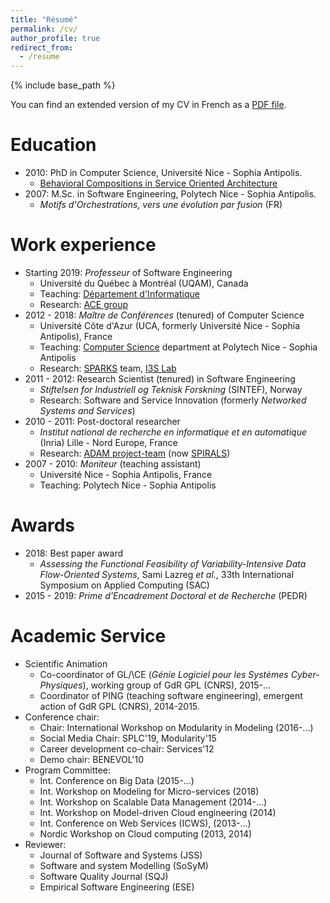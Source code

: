 ```yaml
---
title: "Résumé"
permalink: /cv/
author_profile: true
redirect_from:
  - /resume
---
```


{% include base_path %}

You can find an extended version of my CV in French as a [PDF file](../files/CV.pdf).

# Education

* 2010: PhD in Computer Science, Université Nice - Sophia Antipolis.
  * [Behavioral Compositions in Service Oriented Architecture](https://tel.archives-ouvertes.fr/tel-00531024)
* 2007: M.Sc. in Software Engineering, Polytech Nice - Sophia Antipolis.
  * _Motifs d'Orchestrations, vers une évolution par fusion_ (FR)


Work experience
======
* Starting 2019: _Professeur_ of Software Engineering
  * Université du Québec à Montréal (UQAM), Canada
  * Teaching: [Département d'Informatique](https://info.uqam.ca/)
  * Research: [ACE group](http://ace-design.github.io/)
* 2012 - 2018: _Maître de Conférences_ (tenured) of Computer Science
  * Université Côte d'Azur (UCA, formerly Université Nice - Sophia Antipolis), France
  * Teaching: [Computer Science]() department at Polytech Nice - Sophia Antipolis
  * Research: [SPARKS](https://sparks.i3s.unice.fr/) team, [I3S Lab](http://www.i3s.unice.fr/en)
* 2011 - 2012: Research Scientist (tenured) in Software Engineering
  * _Stiftelsen for Industriell og Teknisk Forskning_ (SINTEF), Norway
  * Research: Software and Service Innovation (formerly _Networked Systems and Services_)
* 2010 - 2011: Post-doctoral researcher
  * _Institut national de recherche en informatique et en automatique_ (Inria) Lille - Nord Europe, France
  * Research: [ADAM project-team](https://www.inria.fr/en/teams/adam) (now [SPIRALS](https://www.inria.fr/en/teams/spirals))
* 2007 - 2010: _Moniteur_ (teaching assistant)
  * Université Nice - Sophia Antipolis, France
  * Teaching: Polytech Nice - Sophia Antipolis

Awards
=====

* 2018: Best paper award
  * _Assessing the Functional Feasibility of Variability-Intensive Data Flow-Oriented Systems_, Sami Lazreg _et al._, 33th International Symposium on Applied Computing (SAC)
* 2015 - 2019: _Prime d'Encadrement Doctoral et de Recherche_ (PEDR)

Academic Service
======
* Scientific Animation
  * Co-coordinator of GL/\CE (_Génie Logiciel pour les Systèmes Cyber-Physiques_), working group of GdR GPL (CNRS), 2015-...
  * Coordinator of PING (teaching software engineering), emergent action of GdR GPL (CNRS), 2014-2015.
* Conference chair:
  * Chair: International Workshop on Modularity in Modeling (2016-...)
  * Social Media Chair: SPLC'19, Modularity'15
  * Career development co-chair: Services'12
  * Demo chair: BENEVOL'10
* Program Committee:
  * Int. Conference on Big Data (2015-...)
  * Int. Workshop on Modeling for Micro-services (2018)
  * Int. Workshop on Scalable Data Management (2014-...)
  * Int. Workshop on Model-driven Cloud engineering (2014)
  * Int. Conference on Web Services (ICWS), (2013-...)
  * Nordic Workshop on Cloud computing (2013, 2014)
* Reviewer:
  * Journal of Software and Systems (JSS)
  * Software and system Modelling  (SoSyM)
  * Software Quality Journal (SQJ)
  * Empirical Software Engineering (ESE)
